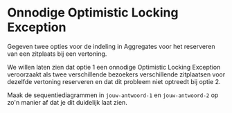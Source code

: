 # Onnodige Optimistic Locking Exception

Gegeven twee opties voor de indeling in Aggregates voor het reserveren van een zitplaats bij een vertoning.

We willen laten zien dat optie 1 een onnodige Optimistic Locking Exception veroorzaakt als twee verschillende bezoekers verschillende zitplaatsen voor dezelfde vertoning reserveren en dat dit probleem niet optreedt bij optie 2.

Maak de sequentiediagrammen in `jouw-antwoord-1` en `jouw-antwoord-2` op zo'n manier af dat je dit duidelijk laat zien.
